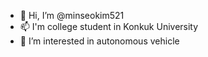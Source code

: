 - 👋 Hi, I’m @minseokim521
- 📫 I'm college student in Konkuk University
- 👀 I’m interested in autonomous vehicle


<!---
minseokim521/minseokim521 is a ✨ special ✨ repository because its `README.md` (this file) appears on your GitHub profile.
You can click the Preview link to take a look at your changes.
--->
